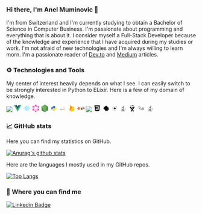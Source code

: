 ### Hi there, I'm Anel Muminovic 👋

I'm from Switzerland and I'm currently studying to obtain a Bachelor of Science in Computer Business. I'm passionate about programming and everything that is about it. I consider myself a Full-Stack Developer because of the knowledge and experience that I have acquired during my studies or work. I'm not afraid of new technologies and I'm always willing to learn morn. I'm a passionate reader of [Dev.to](https://dev.to/) and [Medium](https://medium.com/) articles.

### ⚙️ Technologies and Tools

My center of interest heavily depends on what I see. I can easily switch to be strongly interested in Python to ELixir. Here is a few of my domain of knowledge.

<code><img height="20" src="https://github.com/vorillaz/devicons/blob/master/!PNG/angular_simple.png"></code>
<code><img height="20" src="https://raw.githubusercontent.com/github/explore/80688e429a7d4ef2fca1e82350fe8e3517d3494d/topics/vue/vue.png"></code>
<code><img height="20" src="https://raw.githubusercontent.com/github/explore/80688e429a7d4ef2fca1e82350fe8e3517d3494d/topics/react/react.png"></code>
<code><img height="20" src="https://raw.githubusercontent.com/github/explore/5c058a388828bb5fde0bcafd4bc867b5bb3f26f3/topics/graphql/graphql.png"></code>
<code><img height="20" src="https://raw.githubusercontent.com/github/explore/80688e429a7d4ef2fca1e82350fe8e3517d3494d/topics/nodejs/nodejs.png"></code>
<code><img height="20" src="https://raw.githubusercontent.com/github/explore/80688e429a7d4ef2fca1e82350fe8e3517d3494d/topics/python/python.png"></code>
<code><img height="20" src="https://raw.githubusercontent.com/github/explore/80688e429a7d4ef2fca1e82350fe8e3517d3494d/topics/mysql/mysql.png"></code>
<code><img height="20" src="https://raw.githubusercontent.com/github/explore/80688e429a7d4ef2fca1e82350fe8e3517d3494d/topics/firebase/firebase.png"></code>
<code><img height="20" src="https://raw.githubusercontent.com/github/explore/80688e429a7d4ef2fca1e82350fe8e3517d3494d/topics/git/git.png"></code>
<code><img height="20" src="https://github.com/vorillaz/devicons/blob/master/!PNG/aws.png"></code>
<code><img height="20" src="https://github.com/vorillaz/devicons/blob/master/!PNG/css3.png"></code>
<code><img height="20" src="https://github.com/vorillaz/devicons/blob/master/!PNG/dart.png"></code>
<code><img height="20" src="https://github.com/vorillaz/devicons/blob/master/!PNG/ionic.png"></code>
<code><img height="20" src="https://github.com/vorillaz/devicons/blob/master/!PNG/java.png"></code>
<code><img height="20" src="https://github.com/vorillaz/devicons/blob/master/!PNG/jira.png"></code>
<code><img height="20" src="https://github.com/vorillaz/devicons/blob/master/!PNG/laravel.png"></code>
<code><img height="20" src="https://github.com/vorillaz/devicons/blob/master/!PNG/java.png"></code>



### &#x1f4c8; GitHub stats

Here you can find my statistics on GitHub.

[![Anurag's github stats](https://github-readme-stats.vercel.app/api?username=MuminovicAnel&show_icons=true&theme=radical)](https://github.com/anuraghazra/github-readme-stats)

Here are the languages I mostly used in my GitHub repos.

[![Top Langs](https://github-readme-stats.vercel.app/api/top-langs/?username=MuminovicAnel)](https://github.com/anuraghazra/github-readme-stats)

### 💬 Where you can find me

[![Linkedin Badge](https://img.shields.io/badge/-LinkedIn-blue?style=flat-square&logo=Linkedin&logoColor=white&link=https://www.linkedin.com/in/anel-muminovic-3110891b3/)](https://www.linkedin.com/in/anel-muminovic-3110891b3/)

<!--
**MuminovicAnel/MuminovicAnel** is a ✨ _special_ ✨ repository because its `README.md` (this file) appears on your GitHub profile.

Here are some ideas to get you started:

- 🔭 I’m currently working on ...
- 🌱 I’m currently learning ...
- 👯 I’m looking to collaborate on ...
- 🤔 I’m looking for help with ...
- 💬 Ask me about ...
- 📫 How to reach me: ...
- 😄 Pronouns: ...
- ⚡ Fun fact: ...
-->
